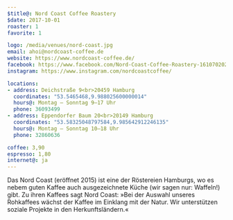 ```yaml
---
$title@: Nord Coast Coffee Roastery
$date: 2017-10-01
roaster: 1
favorite: 1

logo: /media/venues/nord-coast.jpg
email: ahoi@nordcoast-coffee.de
website: https://www.nordcoast-coffee.de/
facebook: https://www.facebook.com/Nord-Coast-Coffee-Roastery-1610702029193222/
instagram: https://www.instagram.com/nordcoastcoffee/

locations:
- address: Deichstraße 9<br>20459 Hamburg
  coordinates: "53.5465468,9.988025600000014"
  hours@: Montag – Sonntag 9–17 Uhr
  phone: 36093499
- address: Eppendorfer Baum 20<br>20149 Hamburg
  coordinates: "53.58325048797584,9.985642912246135"
  hours@: Montag – Sonntag 10–18 Uhr
  phone: 32860636

coffee: 3,90
espresso: 1,80
internet@: ja
---
```


Das Nord Coast (eröffnet 2015) ist eine der Röstereien Hamburgs, wo es nebem guten Kaffee auch ausgezeichnete Küche (wir sagen nur: Waffeln!) gibt. Zu ihren Kaffees sagt Nord Coast: »Bei der Auswahl unseres Rohkaffees wächst der Kaffee im Einklang mit der Natur. Wir unterstützen soziale Projekte in den Herkunftsländern.«